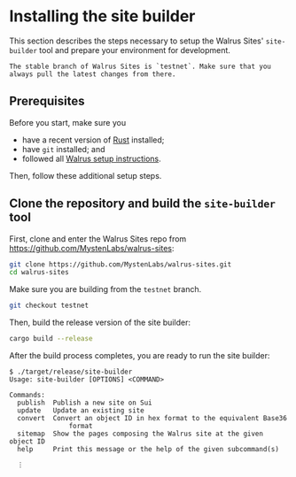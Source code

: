 # Installing the site builder

This section describes the steps necessary to setup the Walrus Sites' `site-builder` tool and
prepare your environment for development.

```admonish danger title="Walrus Sites stable branch"
The stable branch of Walrus Sites is `testnet`. Make sure that you always pull the latest changes from there.
```

## Prerequisites

Before you start, make sure you

- have a recent version of [Rust](https://www.rust-lang.org/tools/install) installed;
- have `git` installed; and
- followed all [Walrus setup instructions](../usage/setup.md).

Then, follow these additional setup steps.

## Clone the repository and build the `site-builder` tool

First, clone and enter the Walrus Sites repo from <https://github.com/MystenLabs/walrus-sites>:

``` sh
git clone https://github.com/MystenLabs/walrus-sites.git
cd walrus-sites
```

Make sure you are building from the `testnet` branch.

``` sh
git checkout testnet
```

Then, build the release version of the site builder:

``` sh
cargo build --release
```

After the build process completes, you are ready to run the site builder:

```terminal
$ ./target/release/site-builder
Usage: site-builder [OPTIONS] <COMMAND>

Commands:
  publish  Publish a new site on Sui
  update   Update an existing site
  convert  Convert an object ID in hex format to the equivalent Base36
               format
  sitemap  Show the pages composing the Walrus site at the given object ID
  help     Print this message or the help of the given subcommand(s)

  ⋮
```
